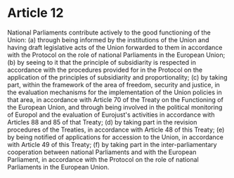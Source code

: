 # Article 12
National Parliaments contribute actively to the good functioning of the Union: (a) through being informed by the institutions of the Union and having draft legislative acts of the Union forwarded to them in accordance with the Protocol on the role of national Parliaments in the European Union; (b) by seeing to it that the principle of subsidiarity is respected in accordance with the procedures provided for in the Protocol on the application of the principles of subsidiarity and proportionality; (c) by taking part, within the framework of the area of freedom, security and justice, in the evaluation mechanisms for the implementation of the Union policies in that area, in accordance with Article 70 of the Treaty on the Functioning of the European Union, and through being involved in the political monitoring of Europol and the evaluation of Eurojust's activities in accordance with Articles 88 and 85 of that Treaty; (d) by taking part in the revision procedures of the Treaties, in accordance with Article 48 of this Treaty; (e) by being notified of applications for accession to the Union, in accordance with Article 49 of this Treaty; (f) by taking part in the inter-parliamentary cooperation between national Parliaments and with the European Parliament, in accordance with the Protocol on the role of national Parliaments in the European Union.